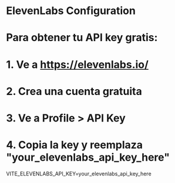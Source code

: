 # ElevenLabs Configuration

# Para obtener tu API key gratis:

# 1. Ve a https://elevenlabs.io/

# 2. Crea una cuenta gratuita

# 3. Ve a Profile > API Key

# 4. Copia la key y reemplaza "your_elevenlabs_api_key_here"

VITE_ELEVENLABS_API_KEY=your_elevenlabs_api_key_here

